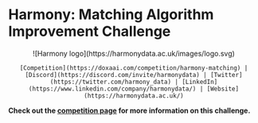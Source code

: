 # **Harmony**: Matching Algorithm Improvement Challenge

<center>
    ![Harmony logo](https://harmonydata.ac.uk/images/logo.svg)

    [Competition](https://doxaai.com/competition/harmony-matching) | [Discord](https://discord.com/invite/harmonydata) | [Twitter](https://twitter.com/harmony_data) | [LinkedIn](https://www.linkedin.com/company/harmonydata/) | [Website](https://harmonydata.ac.uk/)

</center>

**Check out the [competition page](https://doxaai.com/competition/harmony-matching) for more information on this challenge.**
